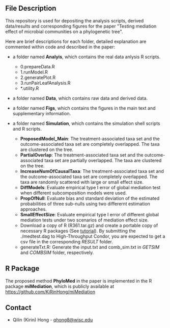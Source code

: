 ## File Description

This repository is used for depositing the analysis scripts, derived data/results and corresponding figures for the paper "Testing mediation effect of microbial communities on a phylogenetic tree". 

Here are brief descriptions for each folder, detailed explanation are commented within code and described in the paper:

* a folder named **Analyis**, which contains the real data anlysis R scripts. 
  - 0.prepareData.R
  - 1.runModel.R
  - 2.generatePlot.R
  - 3.runPairLeafAnalysis.R
  - \*.utility.R

* a folder named **Data**, which contains raw data and derived data.

* a folder named **Figs**, which contains the figures in the main text and supplementary information.

* a folder named **Simulation**, which contains the simulation shell scripts and R scripts.
  - **ProposedModel_Main**: The treatment-associated taxa set and the outcome-associated taxa set are completely overlapped. The taxa are clustered on the tree.
  - **PartialOverlap**: The treatment-associated taxa set and the outcome-associated taxa set are partially overlapped. The taxa are clustered on the tree.
  - **IncreaseNumOfCausalTaxa**: The treatment-associated taxa set and the outcome-associated taxa set are completely overlapped. The taxa are randomly scattered with large or small effect size.
  - **DiffModels**: Evaluate empirical type I error of global mediation test when different subcomposition models were used.
  - **PropOfNull**: Evaluate bias and standard deviation of the estimated probabilities of three sub-nulls using two differernt estimation approaches.
  - **SmallEffectSize**: Evaluate empirical type I error of different global mediation tests under two scenarios of mediation effect size.
  - Download a copy of R (R361.tar.gz) and create a portable copy of necessary R packages (See [tutorial](https://chtc.cs.wisc.edu/uw-research-computing/r-jobs.html)). By submitting the ./medtest.dag to High-Throughput Condor, you are expected to get a csv file in the corresponding *RESULT* folder.
  - generateTxt.R: Generate the input.txt and comb_sim.txt in *GETSIM* and *COMBSIM* folder, respectively. 

## R Package

The proposed method **PhyloMed** in the paper is implemented in the R package **miMediation**, which is publicly available at https://github.com/KiRinHong/miMediation

## Contact

* Qilin (Kirin) Hong - qhong8@wisc.edu
